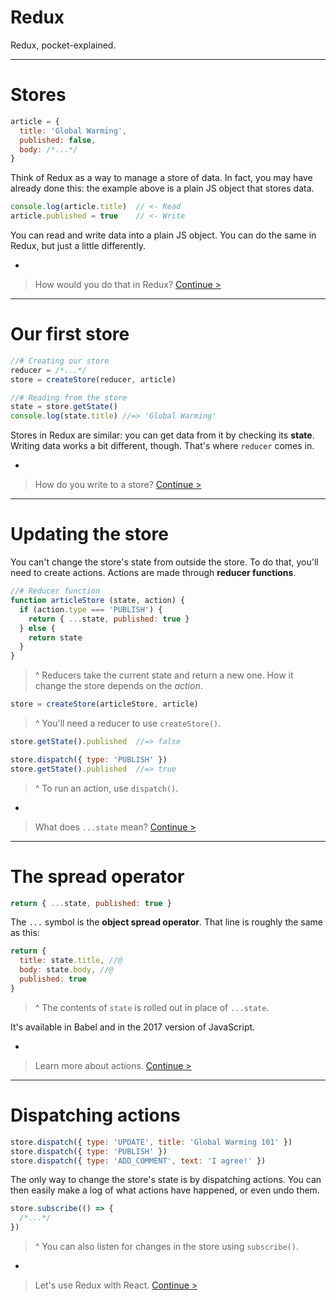 # Redux

Redux, pocket-explained.

----

# Stores

```js
article = {
  title: 'Global Warming',
  published: false,
  body: /*...*/
}
```

Think of Redux as a way to manage a store of data. In fact, you may have already done this: the example above is a plain JS object that stores data.

```js
console.log(article.title)  // <- Read
article.published = true    // <- Write
```

You can read and write data into a plain JS object. You can do the same in Redux, but just a little differently.

-

> How would you do that in Redux? [Continue >](#)

----

# Our first store

```js
//# Creating our store
reducer = /*...*/
store = createStore(reducer, article)
```

```js
//# Reading from the store
state = store.getState()
console.log(state.title) //=> 'Global Warming'
```

Stores in Redux are similar: you can get data from it by checking its **state**. Writing data works a bit different, though. That's where `reducer` comes in.

-

> How do you write to a store? [Continue >](#)

----

# Updating the store

You can't change the store's state from outside the store. To do that, you'll need to create actions. Actions are made through **reducer functions**.

```js
//# Reducer function
function articleStore (state, action) {
  if (action.type === 'PUBLISH') {
    return { ...state, published: true }
  } else {
    return state
  }
}
```

> ^ Reducers take the current state and return a new one. How it change the store depends on the *action*.

```js
store = createStore(articleStore, article)
```

> ^ You'll need a reducer to use `createStore()`.

```js
store.getState().published  //=> false

store.dispatch({ type: 'PUBLISH' })
store.getState().published  //=> true
```

> ^ To run an action, use `dispatch()`.

-

> What does `...state` mean? [Continue >](#)

---

# The spread operator

```js
return { ...state, published: true }
```

The `...` symbol is the **object spread operator**. That line is roughly the same as this:

```js
return {
  title: state.title, //@
  body: state.body, //@
  published: true
}
```

> ^ The contents of `state` is rolled out in place of `...state`.

It's available in Babel and in the 2017 version of JavaScript.

-

> Learn more about actions. [Continue >](#)

----

# Dispatching actions

```js
store.dispatch({ type: 'UPDATE', title: 'Global Warming 101' })
store.dispatch({ type: 'PUBLISH' })
store.dispatch({ type: 'ADD_COMMENT', text: 'I agree!' })
```

The only way to change the store's state is by dispatching actions. You can then easily make a log of what actions have happened, or even undo them.

```js
store.subscribe(() => {
  /*...*/
})
```

> ^ You can also listen for changes in the store using `subscribe()`.

-

> Let's use Redux with React. [Continue >](#)